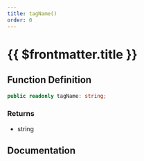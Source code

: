```yaml
---
title: tagName()
order: 0
---
```


# {{ $frontmatter.title }}

## Function Definition

```ts
public readonly tagName: string;
```

### Returns

* string

## Documentation

<!--@include: ./parts/tagName.md-->
